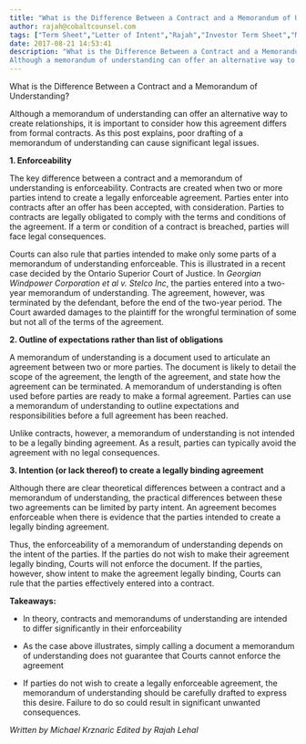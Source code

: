 ```yaml
---
title: "What is the Difference Between a Contract and a Memorandum of Understanding?"
author: rajah@cobaltcounsel.com
tags: ["Term Sheet","Letter of Intent","Rajah","Investor Term Sheet","Memorandum of Understanding"]
date: 2017-08-21 14:53:41
description: "What is the Difference Between a Contract and a Memorandum of Understanding?
Although a memorandum of understanding can offer an alternative way to create relationships, it is important to consider ho..."
---
```


What is the Difference Between a Contract and a Memorandum of Understanding?

Although a memorandum of understanding can offer an alternative way to create relationships, it is important to consider how this agreement differs from formal contracts.  As this post explains, poor drafting of a memorandum of understanding can cause significant legal issues.

**1. Enforceability**

The key difference between a contract and a memorandum of understanding is enforceability. Contracts are created when two or more parties intend to create a legally enforceable agreement.  Parties enter into contracts after an offer has been accepted, with consideration.  Parties to contracts are legally obligated to comply with the terms and conditions of the agreement.  If a term or condition of a contract is breached, parties will face legal consequences.

Courts can also rule that parties intended to make only some parts of a memorandum of understanding enforceable.  This is illustrated in a recent case decided by the Ontario Superior Court of Justice.  In *Georgian Windpower Corporation et al v. Stelco Inc*, the parties entered into a two-year memorandum of understanding.  The agreement, however, was terminated by the defendant, before the end of the two-year period.  The Court awarded damages to the plaintiff for the wrongful termination of some but not all of the terms of the agreement.


**2. Outline of expectations rather than list of obligations**

A memorandum of understanding is a document used to articulate an agreement between two or more parties. The document is likely to detail the scope of the agreement, the length of the agreement, and state how the agreement can be terminated. A memorandum of understanding is often used before parties are ready to make a formal agreement. Parties can use a memorandum of understanding to outline expectations and responsibilities before a full agreement has been reached.

Unlike contracts, however, a memorandum of understanding is not intended to be a legally binding agreement. As a result, parties can typically avoid the agreement with no legal consequences. 


**3.  Intention (or lack thereof) to create a legally binding agreement**

Although there are clear theoretical differences between a contract and a memorandum of understanding, the practical differences between these two agreements can be limited by party intent.  An agreement becomes enforceable when there is evidence that the parties intended to create a legally binding agreement.

Thus, the enforceability of a memorandum of understanding depends on the intent of the parties.  If the parties do not wish to make their agreement legally binding, Courts will not enforce the document. If the parties, however, show intent to make the agreement legally binding, Courts can rule that the parties effectively entered into a contract. 


**Takeaways:**

- In theory, contracts and memorandums of understanding are intended to differ significantly in their enforceability

- As the case above illustrates, simply calling a document a memorandum of understanding does not guarantee that Courts cannot enforce the agreement

- If parties do not wish to create a legally enforceable agreement, the memorandum of understanding should be carefully drafted to express this desire.  Failure to do so could result in significant unwanted consequences.

 

*Written by Michael Krznaric*
*Edited by Rajah Lehal*
